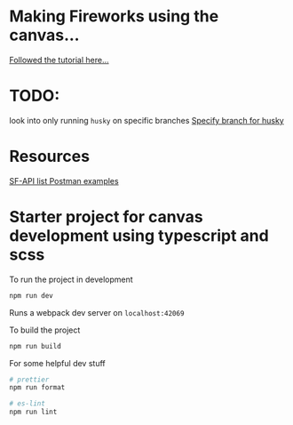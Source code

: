 # Making Fireworks using the canvas...
[Followed the tutorial here...](https://www.youtube.com/watch?v=R_CnWF3a_ks)

# TODO:
look into only running `husky` on specific branches
[Specify branch for husky](https://github.com/typicode/husky/issues/186)


# Resources

[SF-API list Postman examples](https://www.postman.com/salesforce-developers/workspace/salesforce-developers/request/12721794-70664e2a-06c9-4ebf-a78b-03e17139c349)



# Starter project for canvas development using typescript and scss

To run the project in development

```zsh
npm run dev
```
Runs a webpack dev server on `localhost:42069`


To build the project

```zsh
npm run build
```

For some helpful dev stuff

```zsh
# prettier
npm run format

# es-lint
npm run lint

```

